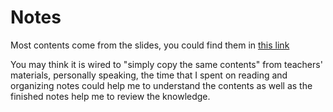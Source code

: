# Notes

Most contents come from the slides, you could find them in [this link](https://web.stanford.edu/class/cs97si/)

You may think it is wired to "simply copy the same contents" from teachers' materials, personally speaking, the time that I spent on reading and organizing notes could help me to understand the contents as well as the finished notes help me to review the knowledge.